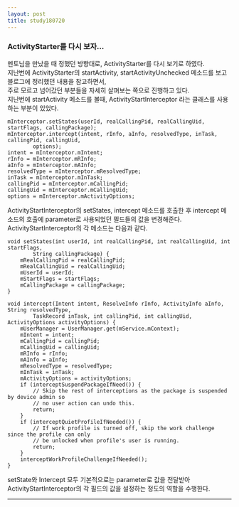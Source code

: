 ```yaml
---
layout: post
title: study180720
---
```


<h3>ActivityStarter를 다시 보자...</h3>

멘토님을 만났을 때 정했던 방향대로, ActivityStarter를 다시 보기로 하였다. 
<br />지난번에 ActivityStarter의 startActivity, startActivityUnchecked 메소드를 보고 블로그에 정리했던 내용을 참고하면서,
<br />주로 모르고 넘어갔던 부분들을 자세히 살펴보는 쪽으로 진행하고 있다.
<br />지난번에 startActivity 메소드를 볼때, ActivityStartInterceptor 라는 클래스를 사용하는 부분이 있었다.

~~~
mInterceptor.setStates(userId, realCallingPid, realCallingUid, startFlags, callingPackage);
mInterceptor.intercept(intent, rInfo, aInfo, resolvedType, inTask, callingPid, callingUid,
        options);
intent = mInterceptor.mIntent;
rInfo = mInterceptor.mRInfo;
aInfo = mInterceptor.mAInfo;
resolvedType = mInterceptor.mResolvedType;
inTask = mInterceptor.mInTask;
callingPid = mInterceptor.mCallingPid;
callingUid = mInterceptor.mCallingUid;
options = mInterceptor.mActivityOptions;
~~~

ActivityStartInterceptor의 setStates, intercept 메소드를 호출한 후 intercept 메소드의 호출에 parameter로 사용되었던 필드들의 값을 변경해준다.
ActivityStartInterceptor의 각 메소드는 다음과 같다.

~~~
void setStates(int userId, int realCallingPid, int realCallingUid, int startFlags,
        String callingPackage) {
    mRealCallingPid = realCallingPid;
    mRealCallingUid = realCallingUid;
    mUserId = userId;
    mStartFlags = startFlags;
    mCallingPackage = callingPackage;
}
~~~

~~~
void intercept(Intent intent, ResolveInfo rInfo, ActivityInfo aInfo, String resolvedType,
        TaskRecord inTask, int callingPid, int callingUid, ActivityOptions activityOptions) {
    mUserManager = UserManager.get(mService.mContext);
    mIntent = intent;
    mCallingPid = callingPid;
    mCallingUid = callingUid;
    mRInfo = rInfo;
    mAInfo = aInfo;
    mResolvedType = resolvedType;
    mInTask = inTask;
    mActivityOptions = activityOptions;
    if (interceptSuspendPackageIfNeed()) {
        // Skip the rest of interceptions as the package is suspended by device admin so
        // no user action can undo this.
        return;
    }
    if (interceptQuietProfileIfNeeded()) {
        // If work profile is turned off, skip the work challenge since the profile can only
        // be unlocked when profile's user is running.
        return;
    }
    interceptWorkProfileChallengeIfNeeded();
}
~~~

setState와 Intercept 모두 기본적으로는 parameter로 값을 전달받아 ActivityStartInterceptor의 각 필드의 값을 설정하는 정도의 역할을 수행한다.
<br />
* * *
